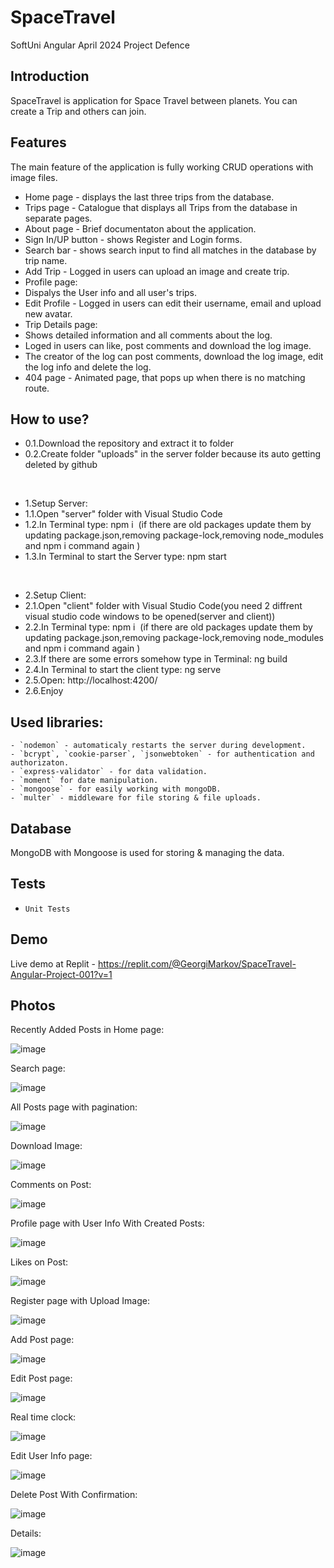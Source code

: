 # SpaceTravel
SoftUni Angular April 2024 Project Defence

## Introduction
SpaceTravel is application for Space Travel between planets. You can create a Trip and others can join.

## Features
The main feature of the application is fully working CRUD operations with image files.

- Home page - displays the last three trips from the database.
- Trips page - Catalogue that displays all Trips from the database in separate pages.
- About page - Brief documentaton about the application.
- Sign In/UP button - shows Register and Login forms.
- Search bar - shows search input to find all matches in the database by trip name.
- Add Trip - Logged in users can upload an image and create trip.
- Profile page:
- Dispalys the User info and all user's trips.
- Edit Profile - Logged in users can edit their username, email and upload new avatar.
- Trip Details page:
- Shows detailed information and all comments about the log.
- Loged in users can like, post comments and download the log image.
- The creator of the log can post comments, download the log image, edit the log info and delete the log.
- 404 page - Animated page, that pops up when there is no matching route.

## How to use?
- 0.1.Download the repository and extract it to folder
- 0.2.Create folder "uploads" in the server folder because its auto getting deleted by github

<br />
  
- 1.Setup Server:
- 1.1.Open "server" folder with Visual Studio Code
- 1.2.In Terminal type: npm i 
(if there are old packages update them by updating package.json,removing package-lock,removing node_modules and npm i command again )
- 1.3.In Terminal to start the Server type: npm start

<br />
  
- 2.Setup Client:
- 2.1.Open "client" folder with Visual Studio Code(you need 2 diffrent visual studio code windows to be opened(server and client))
- 2.2.In Terminal type: npm i 
(if there are old packages update them by updating package.json,removing package-lock,removing node_modules and npm i command again )
- 2.3.If there are some errors somehow type in Terminal: ng build
- 2.4.In Terminal to start the client type: ng serve
- 2.5.Open: http://localhost:4200/
- 2.6.Enjoy

## Used libraries:
    - `nodemon` - automaticaly restarts the server during development.
    - `bcrypt`, `cookie-parser`, `jsonwebtoken` - for authentication and authorizaton.
    - `express-validator` - for data validation.
    - `moment` for date manipulation.
    - `mongoose` - for easily working with mongoDB.
    - `multer` - middleware for file storing & file uploads.

## Database

MongoDB with Mongoose is used for storing & managing the data.

## Tests

- `Unit Tests`

## Demo
Live demo at Replit - https://replit.com/@GeorgiMarkov/SpaceTravel-Angular-Project-001?v=1

## Photos

Recently Added Posts in Home page:

![image](https://imgur.com/xHJ91jP.png) 


Search page:

![image](https://imgur.com/FN0pWkn.png) 


All Posts page with pagination:

![image](https://imgur.com/F9OfOsU.png) 


Download Image:

![image](https://imgur.com/AQihVKt.png) 


Comments on Post:

![image](https://imgur.com/vwBFCRF.png) 


Profile page with User Info With Created Posts:

![image](https://imgur.com/trLEHjh.png) 


Likes on Post:

![image](https://imgur.com/LdkDHIz.png) 


Register page with Upload Image:

![image](https://imgur.com/DOQyQTj.png) 


Add Post page:

![image](https://imgur.com/TotiwhK.png) 


Edit Post page:

![image](https://imgur.com/fQ1pfaZ.png) 


Real time clock:

![image](https://imgur.com/nSG2GEX.png) 


Edit User Info page:

![image](https://imgur.com/mhTWJQ1.png) 


Delete Post With Confirmation:

![image](https://imgur.com/B1KR7zY.png) 


Details:

![image](https://imgur.com/KHwsrr9.png) 
